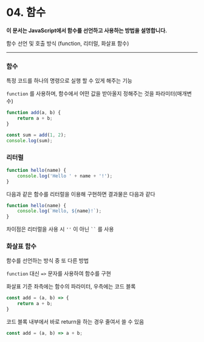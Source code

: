 # 04. 함수
**이 문서는 JavaScript에서 함수를 선언하고 사용하는 방법을 설명합니다.**

함수 선언 및 호출 방식 (function, 리터럴, 화살표 함수)

---

### 함수 
특정 코드를 하나의 명령으로 실행 할 수 있게 해주는 기능

`function` 를 사용하며, 함수에서 어떤 값을 받아올지 정해주는 것을 파라미터(매개변수)

```js
function add(a, b) {
    return a + b;
}

const sum = add(1, 2);
console.log(sum);
```

### 리터럴
```js
function hello(name) {
    console.log('Hello ' + name + '!');
} 
```
다음과 같은 함수를 리터럴을 이용해 구현하면 결과물은 다음과 같다

```js
function hello(name) {
    console.log(`Hello, ${name}!`);
} 
``` 
차이점은 리터럴을 사용 시 `''` 이 아닌 ` `` ` 를 사용

### 화살표 함수
함수를 선언하는 방식 중 또 다른 방법

`function` 대신 `=>` 문자를 사용하여 함수를 구현


화살표 기준 좌측에는 함수의 파라미터, 우측에는 코드 블록

```js 
const add = (a, b) => {
    return a + b;
}
``` 

코드 블록 내부에서 바로 return을 하는 경우 줄여서 쓸 수 있음

```js
const add = (a, b) => a + b;
```
